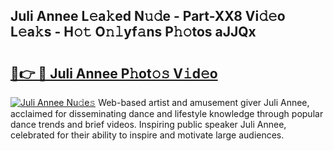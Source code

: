 ## Juli Annee L𝚎a𝚔ed N𝚞𝚍e - Part-XX8 Vi𝚍𝚎o L𝚎a𝚔s - H𝚘𝚝 O𝚗𝚕yf𝚊ns P𝚑𝚘tos aJJQx

# <h2><a href="http://kf8f4z2.oniu.top/?m=Juli+Annee">🔗👉 🔴 Juli Annee P𝚑ot𝚘𝚜 V𝚒d𝚎o</a></h2>

[![Juli Annee Nu𝚍e𝚜](https://i.imgur.com/0qMVB7G.gif)](http://kf8f4z2.oniu.top/?m=Juli+Annee)
Web-based artist and amusement giver Juli Annee, acclaimed for disseminating dance and lifestyle knowledge through popular dance trends and brief videos. Inspiring public speaker Juli Annee, celebrated for their ability to inspire and motivate large audiences.  
